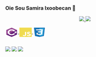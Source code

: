 ### Oie Sou Samira Ixoobecan 👋
<div align="center">
  <a href="https://github.com/ixoobecan">
  <img width="42%" src="https://github-readme-stats.vercel.app/api?username=ixoobecan&show_icons=true&theme=buefy&include_all_commits=true&count_private=true"/>
  <img width="50%" src="https://github-readme-stats.vercel.app/api/top-langs/?username=ixoobecan&layout=compact&langs_count=7&theme=buefy"/>
</div>
<div style="display: inline_block"><br>
  <img align="center" alt="Sami-Csharp" height="30" width="40" src="https://raw.githubusercontent.com/devicons/devicon/master/icons/csharp/csharp-original.svg">
  <img align="center" alt="Sami-Js" height="30" width="40" src="https://raw.githubusercontent.com/devicons/devicon/master/icons/javascript/javascript-plain.svg">
  <img align="center" alt="Sami-CSS" height="30" width="40" src="https://raw.githubusercontent.com/devicons/devicon/master/icons/css3/css3-original.svg"> 
  
</div>
  
  ##
<div> 
  <a href = "mailto:sixoobecan@gmail.com"><img src="https://img.shields.io/badge/-Gmail-%23333?style=for-the-badge&logo=gmail&logoColor=white" target="_blank"></a>
  <a href="https://www.linkedin.com/in/ixoobecan" target="_blank"><img src="https://img.shields.io/badge/-LinkedIn-%230077B5?style=for-the-badge&logo=linkedin&logoColor=white" target="_blank"></a> 
  <a href="https://instagram.com/ixoobecan" target="_blank"><img src="https://img.shields.io/badge/-Instagram-%23E4405F?style=for-the-badge&logo=instagram&logoColor=white" target="_blank"></a>
 
</div>
